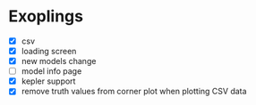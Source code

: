 # Exoplings

- [x] csv
- [x] loading screen
- [X] new models change
- [ ] model info page
- [x] kepler support
- [x] remove truth values from corner plot when plotting CSV data
